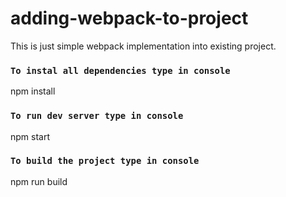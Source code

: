 # adding-webpack-to-project
This is just simple webpack implementation into existing project.

### `To instal all dependencies type in console`

npm install

### `To run dev server type in console`
npm start

### `To build the project type in console`
npm run build
